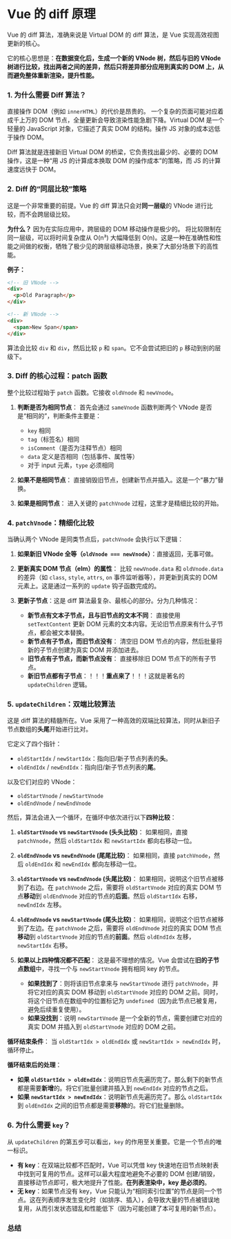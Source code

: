 # Vue 的 diff 原理
Vue 的 diff 算法，准确来说是 Virtual DOM 的 diff 算法，是 Vue 实现高效视图更新的核心。

它的核心思想是：**在数据变化后，生成一个新的 VNode 树，然后与旧的 VNode 树进行比较，找出两者之间的差异，然后只将差异部分应用到真实的 DOM 上，从而避免整体重新渲染，提升性能。**

### 1. 为什么需要 Diff 算法？

直接操作 DOM（例如 `innerHTML`）的代价是昂贵的。
一个复杂的页面可能对应着成千上万的 DOM 节点，全量更新会导致渲染性能急剧下降。Virtual DOM 是一个轻量的 JavaScript 对象，它描述了真实 DOM 的结构。操作 JS 对象的成本远低于操作 DOM。

Diff 算法就是连接新旧 Virtual DOM 的桥梁，它负责找出最少的、必要的 DOM 操作，这是一种“用 JS 的计算成本换取 DOM 的操作成本”的策略，而 JS 的计算速度远快于 DOM。

### 2. Diff 的“同层比较”策略

这是一个非常重要的前提。Vue 的 diff 算法只会对**同一层级**的 VNode 进行比较，而不会跨层级比较。

**为什么？**
因为在实际应用中，跨层级的 DOM 移动操作是极少的。
将比较限制在同一层级，可以将时间复杂度从 O(n³) 大幅降低到 O(n)。这是一种在准确性和性能之间做的权衡，牺牲了极少见的跨层级移动场景，换来了大部分场景下的高性能。

**例子：**
```html
<!-- 旧 VNode -->
<div>
  <p>Old Paragraph</p>
</div>

<!-- 新 VNode -->
<div>
  <span>New Span</span>
</div>
```
算法会比较 `div` 和 `div`，然后比较 `p` 和 `span`。它不会尝试把旧的 `p` 移动到别的层级下。

### 3. Diff 的核心过程：patch 函数

整个比较过程始于 `patch` 函数。它接收 `oldVnode` 和 `newVnode`。

1.  **判断是否为相同节点**：
    首先会通过 `sameVnode` 函数判断两个 VNode 是否是“相同的”，判断条件主要是：
    *   `key` 相同
    *   `tag`（标签名）相同
    *   `isComment`（是否为注释节点）相同
    *   `data` 定义是否相同（包括事件、属性等）
    *   对于 input 元素，`type` 必须相同

2.  **如果不是相同节点**：
    直接销毁旧节点，创建新节点并插入。这是一个“暴力”替换。

3.  **如果是相同节点**：
    进入关键的 `patchVnode` 过程，这里才是精细比较的开始。

### 4. `patchVnode`：精细化比较

当确认两个 VNode 是同类节点后，`patchVnode` 会执行以下逻辑：

1.  **如果新旧 VNode 全等（`oldVnode === newVnode`）**：直接返回，无事可做。

2.  **更新真实 DOM 节点（elm）的属性**：
    比较 `newVnode.data` 和 `oldVnode.data` 的差异（如 `class`, `style`, `attrs`, `on` 事件监听器等），并更新到真实的 DOM 元素上。这是通过一系列的 `update` 钩子函数完成的。

3.  **更新子节点**：这是 diff 算法最复杂、最核心的部分。分为几种情况：
    *   **新节点有文本子节点，且与旧节点的文本不同**：
        直接使用 `setTextContent` 更新 DOM 元素的文本内容。无论旧节点原来有什么子节点，都会被文本替换。
    *   **新节点有子节点，而旧节点没有**：
        清空旧 DOM 节点的内容，然后批量将新的子节点创建为真实 DOM 并添加进去。
    *   **旧节点有子节点，而新节点没有**：
        直接移除旧 DOM 节点下的所有子节点。
    *   **新旧节点都有子节点**：！！！**重点来了**！！！这就是著名的 `updateChildren` 逻辑。

### 5. `updateChildren`：双端比较算法

这是 diff 算法的精髓所在。Vue 采用了一种高效的双端比较算法，同时从新旧子节点数组的**头尾**开始进行比对。

它定义了四个指针：
*   `oldStartIdx` / `newStartIdx`：指向旧/新子节点列表的**头**。
*   `oldEndIdx` / `newEndIdx`：指向旧/新子节点列表的**尾**。

以及它们对应的 VNode：
*   `oldStartVnode` / `newStartVnode`
*   `oldEndVnode` / `newEndVnode`

然后，算法会进入一个循环，在循环中依次进行以下**四种比较**：

1.  **`oldStartVnode` vs `newStartVnode` (头头比较)**：
    如果相同，直接 `patchVnode`，然后 `oldStartIdx` 和 `newStartIdx` 都向右移动一位。

2.  **`oldEndVnode` vs `newEndVnode` (尾尾比较)**：
    如果相同，直接 `patchVnode`，然后 `oldEndIdx` 和 `newEndIdx` 都向左移动一位。

3.  **`oldStartVnode` vs `newEndVnode` (头尾比较)**：
    如果相同，说明这个旧节点被移到了右边。在 `patchVnode` 之后，需要将 `oldStartVnode` 对应的真实 DOM 节点**移动**到 `oldEndVnode` 对应的节点的**后面**。然后 `oldStartIdx` 右移，`newEndIdx` 左移。

4.  **`oldEndVnode` vs `newStartVnode` (尾头比较)**：
    如果相同，说明这个旧节点被移到了左边。在 `patchVnode` 之后，需要将 `oldEndVnode` 对应的真实 DOM 节点**移动**到 `oldStartVnode` 对应的节点的**前面**。然后 `oldEndIdx` 左移，`newStartIdx` 右移。

5.  **如果以上四种情况都不匹配**：
    这是最不理想的情况。Vue 会尝试在**旧的子节点数组**中，寻找一个与 `newStartVnode` 拥有相同 key 的节点。
    *   **如果找到了**：则将该旧节点拿来与 `newStartVnode` 进行 `patchVnode`，并将它对应的真实 DOM 移动到 `oldStartVnode` 对应的 DOM 之前。同时，将这个旧节点在数组中的位置标记为 `undefined`（因为此节点已被复用，避免后续重复使用）。
    *   **如果没找到**：说明 `newStartVnode` 是一个全新的节点，需要创建它对应的真实 DOM 并插入到 `oldStartVnode` 对应的 DOM 之前。

**循环结束条件**：
当 `oldStartIdx > oldEndIdx` 或 `newStartIdx > newEndIdx` 时，循环停止。

**循环结束后的处理**：
*   **如果 `oldStartIdx > oldEndIdx`**：说明旧节点先遍历完了。那么剩下的新节点都是需要**新增**的。将它们批量创建并插入到 `newEndIdx` 对应的节点之后。
*   **如果 `newStartIdx > newEndIdx`**：说明新节点先遍历完了。那么 `oldStartIdx` 到 `oldEndIdx` 之间的旧节点都是需要**移除**的。将它们批量删除。

### 6. 为什么需要 `key`？

从 `updateChildren` 的第五步可以看出，`key` 的作用至关重要。它是一个节点的唯一标识。

*   **有 key**：在双端比较都不匹配时，Vue 可以凭借 key 快速地在旧节点映射表中找到可复用的节点。这样可以最大程度地避免不必要的 DOM 创建/销毁，直接移动节点即可，极大地提升了性能。**在列表渲染中，key 是必须的**。
*   **无 key**：如果节点没有 key，Vue 只能认为“相同索引位置”的节点是同一个节点。这在列表顺序发生变化时（如排序、插入），会导致大量的节点被错误地复用，从而引发状态错乱和性能低下（因为可能创建了本可复用的新节点）。

### 总结